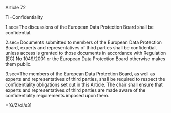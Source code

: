 Article 72

Ti=Confidentiality

1.sec=The discussions of the European Data Protection Board shall be confidential.

2.sec=Documents submitted to members of the European Data Protection Board, experts and representatives of third parties shall be confidential, unless access is granted to those documents in accordance with Regulation (EC) No 1049/2001 or the European Data Protection Board otherwise makes them public.

3.sec=The members of the European Data Protection Board, as well as experts and representatives of third parties, shall be required to respect the confidentiality obligations set out in this Article. The chair shall ensure that experts and representatives of third parties are made aware of the confidentiality requirements imposed upon them.

=[G/Z/ol/s3]
